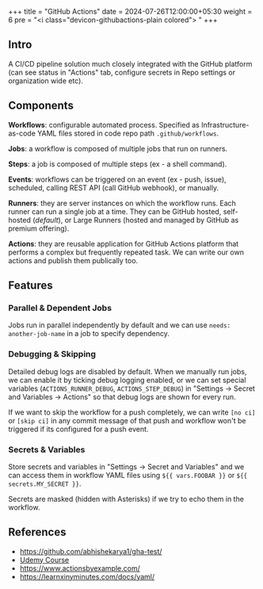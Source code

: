 +++
title = "GitHub Actions"
date =  2024-07-26T12:00:00+05:30
weight = 6
pre = "<i class=\"devicon-githubactions-plain colored\"></i> "
+++

## Intro
A CI/CD pipeline solution much closely integrated with the GitHub platform (can see status in "Actions" tab, configure secrets in Repo settings or organization wide etc). 

## Components
**Workflows**: configurable automated process. Specified as Infrastructure-as-code YAML files stored in code repo path `.github/workflows`.

**Jobs**: a workflow is composed of multiple jobs that run on runners.

**Steps**: a job is composed of multiple steps (ex - a shell command).

**Events**: workflows can be triggered on an event (ex - push, issue), scheduled, calling REST API (call GitHub webhook), or manually.

**Runners**: they are server instances on which the workflow runs. Each runner can run a single job at a time. They can be GitHub hosted, self-hosted (_default_), or Large Runners (hosted and managed by GitHub as premium offering).

**Actions**: they are reusable application for GitHub Actions platform that performs a complex but frequently repeated task. We can write our own actions and publish them publically too.

## Features

### Parallel & Dependent Jobs
Jobs run in parallel independently by default and we can use `needs: another-job-name` in a job to specify dependency.

### Debugging & Skipping
Detailed debug logs are disabled by default. When we manually run jobs, we can enable it by ticking debug logging enabled, or we can set special variables (`ACTIONS_RUNNER_DEBUG`, `ACTIONS_STEP_DEBUG`) in "Settings -> Secret and Variables -> Actions" so that debug logs are shown for every run.

If we want to skip the workflow for a push completely, we can write `[no ci]` or `[skip ci]` in any commit message of that push and workflow won't be triggered if its configured for a push event.

### Secrets & Variables
Store secrets and variables in "Settings -> Secret and Variables" and we can access them in workflow YAML files using `${{ vars.FOOBAR }}` or `${{ secrets.MY_SECRET }}`.

Secrets are masked (hidden with Asterisks) if we try to echo them in the workflow.

## References
- https://github.com/abhishekarya1/gha-test/
- [Udemy Course](https://www.udemy.com/course/github-actions/)
- https://www.actionsbyexample.com/
- https://learnxinyminutes.com/docs/yaml/